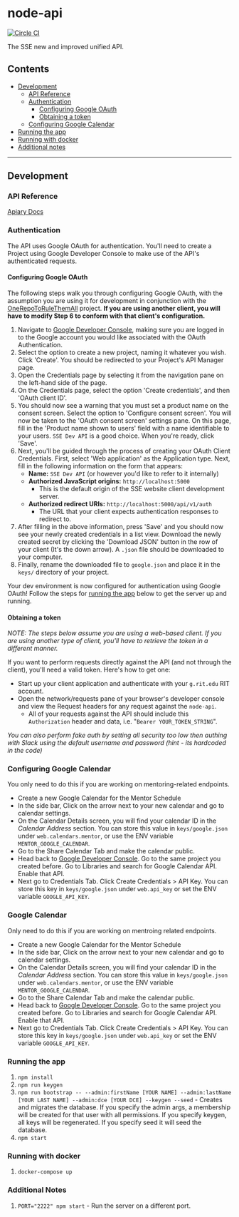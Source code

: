 # node-api

[![Circle CI](https://circleci.com/gh/rit-sse/node-api.svg?style=svg&circle-token=50819f36da32c91bfd2df83ccae75175c0ff9a6e)](https://circleci.com/gh/rit-sse/node-api)

The SSE new and improved unified API.

## Contents
* [Development](#development)
  * [API Reference](#api-reference)
  * [Authentication](#authentication)
    * [Configuring Google OAuth](#configuring-google-oauth)
    * [Obtaining a token](#obtaining-a-token)
  * [Configuring Google Calendar](#configuring-google-calendar)
* [Running the app](#running-the-app)
* [Running with docker](#running-with-docker)
* [Additional notes](#additional-notes)
---
## Development

### API Reference
[Apiary Docs](http://docs.sse.apiary.io)

### Authentication
The API uses Google OAuth for authentication. You'll need to create a Project using Google Developer Console to make use of the API's authenticated requests.

#### Configuring Google OAuth
The following steps walk you through configuring Google OAuth, with the assumption you are using it for development in conjunction with the [OneRepoToRuleThemAll](https://github.com/rit-sse/OneRepoToRuleThemAll) project. **If you are using another client, you will have to modify Step 6 to conform with that client's configuration.**

1. Navigate to [Google Developer Console](https://console.developers.google.com/project), making sure you are logged in to the Google account you would like associated with the OAuth Authentication.
2. Select the option to create a new project, naming it whatever you wish. Click 'Create'. You should be redirected to your Project's API Manager page.
3. Open the Credentials page by selecting it from the navigation pane on the left-hand side of the page.
4. On the Credentials page, select the option 'Create credentials', and then 'OAuth client ID'.
5. You should now see a warning that you must set a product name on the consent screen. Select the option to 'Configure consent screen'. You will now be taken to the 'OAuth consent screen' settings pane. On this page, fill in the 'Product name shown to users' field with a name identifiable to your users. `SSE Dev API` is a good choice. When you're ready, click 'Save'.
6. Next, you'll be guided through the process of creating your OAuth Client Credentials. First, select 'Web application' as the Application type. Next, fill in the following information on the form that appears:
    - **Name:** `SSE Dev API` (or however you'd like to refer to it internally)
    - **Authorized JavaScript origins:** `http://localhost:5000`
        - This is the default origin of the SSE website client development server.
    - **Authorized redirect URIs:** `http://localhost:5000/api/v1/auth`
        - The URL that your client expects authentication responses to redirect to.
7. After filling in the above information, press 'Save' and you should now see your newly created credentials in a list view. Download the newly created secret by clicking the 'Download JSON' button in the row of your client (It's the down arrow). A `.json` file should be downloaded to your computer.
8. Finally, rename the downloaded file to `google.json` and place it in the `keys/` directory of your project.

Your dev environment is now configured for authentication using Google OAuth! Follow the steps for [running the app](#running-the-app) below to get the server up and running.


#### Obtaining a token
*NOTE: The steps below assume you are using a web-based client. If you are using another type of client, you'll have to retrieve the token in a different manner.*

If you want to perform requests directly against the API (and not through the client), you'll need a valid token. Here's how to get one:
* Start up your client application and authenticate with your `g.rit.edu` RIT account.
* Open the network/requests pane of your browser's developer console and view the Request headers for any request against the `node-api`.
  * All of your requests against the API should include this `Authorization` header and data, i.e.&nbsp;"`Bearer YOUR_TOKEN_STRING`".

*You can also perform fake auth by setting all security too low then authing with Slack using the default username and password (hint - its hardcoded in the code)*


### Configuring Google Calendar
You only need to do this if you are working on mentoring-related endpoints.

* Create a new Google Calendar for the Mentor Schedule
* In the side bar, Click on the arrow next to your new calendar and go to calendar settings.
* On the Calendar Details screen, you will find your calendar ID in the *Calendar Address* section. You can store this value in `keys/google.json` under `web.calendars.mentor`, or use the ENV variable `MENTOR_GOOGLE_CALENDAR`.
* Go to the Share Calendar Tab and make the calendar public.
* Head back to [Google Developer Console](https://console.developers.google.com/apis/library). Go to the same project you created before. Go to Libraries and search for Google Calendar API. Enable that API.
* Next go to Credentials Tab. Click Create Credentials > API Key. You can store this key in `keys/google.json` under `web.api_key` or set the ENV variable `GOOGLE_API_KEY`.

### Google Calendar
Only need to do this if you are working on mentroing related endpoints.

* Create a new Google Calendar for the Mentor Schedule
* In the side bar, Click on the arrow next to your new calendar and go to calendar settings.
* On the Calendar Details screen, you will find your calendar ID in the *Calendar Address* section. You can store this value in `keys/google.json` under `web.calendars.mentor`, or use the ENV variable `MENTOR_GOOGLE_CALENDAR`.
* Go to the Share Calendar Tab and make the calendar public.
* Head back to [Google Developer Console](https://console.developers.google.com/apis/library). Go to the same project you created before. Go to Libraries and search for Google Calendar API. Enable that API.
* Next go to Credentials Tab. Click Create Credentials > API Key. You can store this key in `keys/google.json` under `web.api_key` or set the ENV variable `GOOGLE_API_KEY`.

### Running the app
1. `npm install`
2. `npm run keygen`
3. `npm run bootstrap -- --admin:firstName [YOUR NAME] --admin:lastName [YOUR LAST NAME] --admin:dce [YOUR DCE] --keygen --seed` - Creates and migrates the database. If you specify the admin args, a membership will be created for that
user with all permissions. If you specify keygen, all keys will be regenerated.
If you specify seed it will seed the database.
4. `npm start`

### Running with docker
1. `docker-compose up`

### Additional Notes
1. `PORT="2222" npm start` - Run the server on a different port.


